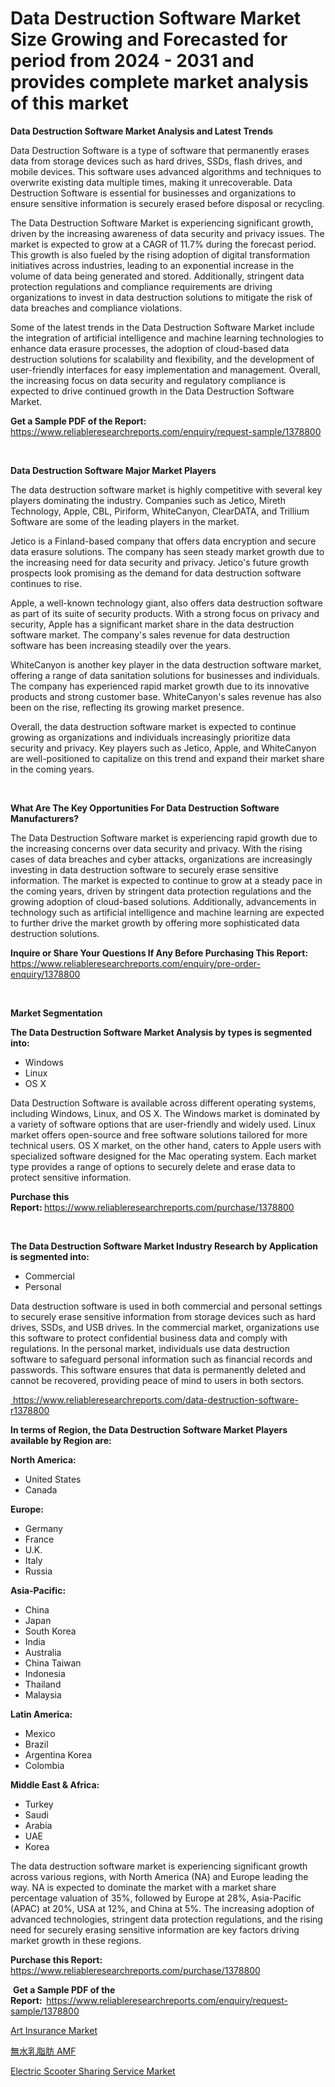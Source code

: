 <p><h1>Data Destruction Software Market Size Growing and Forecasted for period from 2024 - 2031 and provides complete market analysis of this market</h1></p><p><strong>Data Destruction Software Market Analysis and Latest Trends</strong></p>
<p><p>Data Destruction Software is a type of software that permanently erases data from storage devices such as hard drives, SSDs, flash drives, and mobile devices. This software uses advanced algorithms and techniques to overwrite existing data multiple times, making it unrecoverable. Data Destruction Software is essential for businesses and organizations to ensure sensitive information is securely erased before disposal or recycling.</p><p>The Data Destruction Software Market is experiencing significant growth, driven by the increasing awareness of data security and privacy issues. The market is expected to grow at a CAGR of 11.7% during the forecast period. This growth is also fueled by the rising adoption of digital transformation initiatives across industries, leading to an exponential increase in the volume of data being generated and stored. Additionally, stringent data protection regulations and compliance requirements are driving organizations to invest in data destruction solutions to mitigate the risk of data breaches and compliance violations.</p><p>Some of the latest trends in the Data Destruction Software Market include the integration of artificial intelligence and machine learning technologies to enhance data erasure processes, the adoption of cloud-based data destruction solutions for scalability and flexibility, and the development of user-friendly interfaces for easy implementation and management. Overall, the increasing focus on data security and regulatory compliance is expected to drive continued growth in the Data Destruction Software Market.</p></p>
<p><strong>Get a Sample PDF of the Report:&nbsp;</strong> <a href="https://www.reliableresearchreports.com/enquiry/request-sample/1378800">https://www.reliableresearchreports.com/enquiry/request-sample/1378800</a></p>
<p>&nbsp;</p>
<p><strong>Data Destruction Software Major Market Players</strong></p>
<p><p>The data destruction software market is highly competitive with several key players dominating the industry. Companies such as Jetico, Mireth Technology, Apple, CBL, Piriform, WhiteCanyon, ClearDATA, and Trillium Software are some of the leading players in the market.</p><p>Jetico is a Finland-based company that offers data encryption and secure data erasure solutions. The company has seen steady market growth due to the increasing need for data security and privacy. Jetico's future growth prospects look promising as the demand for data destruction software continues to rise.</p><p>Apple, a well-known technology giant, also offers data destruction software as part of its suite of security products. With a strong focus on privacy and security, Apple has a significant market share in the data destruction software market. The company's sales revenue for data destruction software has been increasing steadily over the years.</p><p>WhiteCanyon is another key player in the data destruction software market, offering a range of data sanitation solutions for businesses and individuals. The company has experienced rapid market growth due to its innovative products and strong customer base. WhiteCanyon's sales revenue has also been on the rise, reflecting its growing market presence.</p><p>Overall, the data destruction software market is expected to continue growing as organizations and individuals increasingly prioritize data security and privacy. Key players such as Jetico, Apple, and WhiteCanyon are well-positioned to capitalize on this trend and expand their market share in the coming years.</p></p>
<p>&nbsp;</p>
<p><strong>What Are The Key Opportunities For Data Destruction Software Manufacturers?</strong></p>
<p><p>The Data Destruction Software market is experiencing rapid growth due to the increasing concerns over data security and privacy. With the rising cases of data breaches and cyber attacks, organizations are increasingly investing in data destruction software to securely erase sensitive information. The market is expected to continue to grow at a steady pace in the coming years, driven by stringent data protection regulations and the growing adoption of cloud-based solutions. Additionally, advancements in technology such as artificial intelligence and machine learning are expected to further drive the market growth by offering more sophisticated data destruction solutions.</p></p>
<p><strong>Inquire or Share Your Questions If Any Before Purchasing This Report:</strong> <a href="https://www.reliableresearchreports.com/enquiry/pre-order-enquiry/1378800">https://www.reliableresearchreports.com/enquiry/pre-order-enquiry/1378800</a></p>
<p>&nbsp;</p>
<p><strong>Market Segmentation</strong></p>
<p><strong>The Data Destruction Software Market Analysis by types is segmented into:</strong></p>
<p><ul><li>Windows</li><li>Linux</li><li>OS X</li></ul></p>
<p><p>Data Destruction Software is available across different operating systems, including Windows, Linux, and OS X. The Windows market is dominated by a variety of software options that are user-friendly and widely used. Linux market offers open-source and free software solutions tailored for more technical users. OS X market, on the other hand, caters to Apple users with specialized software designed for the Mac operating system. Each market type provides a range of options to securely delete and erase data to protect sensitive information.</p></p>
<p><strong>Purchase this Report:&nbsp;</strong><a href="https://www.reliableresearchreports.com/purchase/1378800">https://www.reliableresearchreports.com/purchase/1378800</a></p>
<p>&nbsp;</p>
<p><strong>The Data Destruction Software Market Industry Research by Application is segmented into:</strong></p>
<p><ul><li>Commercial</li><li>Personal</li></ul></p>
<p><p>Data destruction software is used in both commercial and personal settings to securely erase sensitive information from storage devices such as hard drives, SSDs, and USB drives. In the commercial market, organizations use this software to protect confidential business data and comply with regulations. In the personal market, individuals use data destruction software to safeguard personal information such as financial records and passwords. This software ensures that data is permanently deleted and cannot be recovered, providing peace of mind to users in both sectors.</p></p>
<p><a href="https://www.reliableresearchreports.com/data-destruction-software-r1378800">&nbsp;https://www.reliableresearchreports.com/data-destruction-software-r1378800</a></p>
<p><strong>In terms of Region, the Data Destruction Software Market Players available by Region are:</strong></p>
<p>
    <p> <strong> North America: </strong>
        <ul>
            <li>United States</li>
            <li>Canada</li>
        </ul>
        </p> 
    <p> <strong> Europe: </strong>
        <ul>
            <li>Germany</li>
            <li>France</li>
            <li>U.K.</li>
            <li>Italy</li>
            <li>Russia</li>
        </ul>
        </p> 
    <p> <strong> Asia-Pacific: </strong>
        <ul>
            <li>China</li>
            <li>Japan</li>
            <li>South Korea</li>
            <li>India</li>
            <li>Australia</li>
            <li>China Taiwan</li>
            <li>Indonesia</li>
            <li>Thailand</li>
            <li>Malaysia</li>
        </ul>
        </p> 
    <p> <strong> Latin America: </strong>
        <ul>
            <li>Mexico</li>
            <li>Brazil</li>
            <li>Argentina Korea</li>
            <li>Colombia</li>
        </ul>
        </p> 
    <p> <strong> Middle East & Africa: </strong>
        <ul>
            <li>Turkey</li>
            <li>Saudi</li>
            <li>Arabia</li>
            <li>UAE</li>
            <li>Korea</li>
        </ul>
    </p>
    </p>
<p><p>The data destruction software market is experiencing significant growth across various regions, with North America (NA) and Europe leading the way. NA is expected to dominate the market with a market share percentage valuation of 35%, followed by Europe at 28%, Asia-Pacific (APAC) at 20%, USA at 12%, and China at 5%. The increasing adoption of advanced technologies, stringent data protection regulations, and the rising need for securely erasing sensitive information are key factors driving market growth in these regions.</p></p>
<p><strong>Purchase this Report: </strong><a href="https://www.reliableresearchreports.com/purchase/1378800">https://www.reliableresearchreports.com/purchase/1378800</a></p>
<p>&nbsp;<strong>Get a Sample PDF of the Report:&nbsp;&nbsp;</strong><a href="https://www.reliableresearchreports.com/enquiry/request-sample/1378800">https://www.reliableresearchreports.com/enquiry/request-sample/1378800</a></p>
<p><strong></strong></p>
<p><p><a href="https://github.com/DeonteStanton2023/Market-Research-Report-List-2/blob/main/art-insurance-market.md">Art Insurance Market</a></p><p><a href="https://github.com/BrionnaBoyle/Market-Research-Report-List-1/blob/main/8718374179586.md">無水乳脂肪 AMF</a></p><p><a href="https://github.com/Glendatilghmankmgz0rbhwpy/Market-Research-Report-List-3/blob/main/electric-scooter-sharing-service-market.md">Electric Scooter Sharing Service Market</a></p></p>